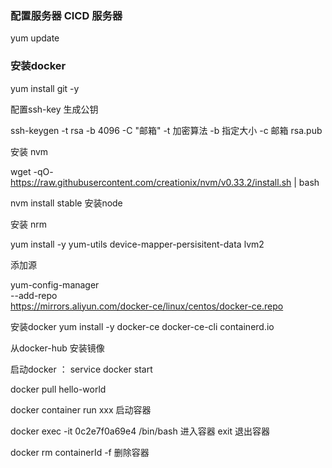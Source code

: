 <!--
 * @Author: your name
 * @Date: 2022-03-27 15:05:04
 * @LastEditTime: 2022-04-10 18:19:13
 * @LastEditors: Please set LastEditors
 * @Description: 打开koroFileHeader查看配置 进行设置: https://github.com/OBKoro1/koro1FileHeader/wiki/%E9%85%8D%E7%BD%AE
 * @FilePath: /nginx-docker/vue-webhook/README.md
-->

### 配置服务器  CICD 服务器
yum update

### 安装docker

yum install git -y 

<!-- yum install -y openssl openssh-server -->

配置ssh-key 生成公钥

ssh-keygen -t rsa -b 4096 -C "邮箱"
-t 加密算法
-b 指定大小
-c 邮箱
rsa.pub

安装  nvm

wget -qO- https://raw.githubusercontent.com/creationix/nvm/v0.33.2/install.sh | bash

nvm install stable 安装node

安装 nrm 

yum install -y yum-utils device-mapper-persisitent-data lvm2

添加源

yum-config-manager \
    --add-repo \
    https://mirrors.aliyun.com/docker-ce/linux/centos/docker-ce.repo

安装docker 
 yum install -y docker-ce docker-ce-cli containerd.io


从docker-hub 安装镜像


启动docker ：  service docker start

docker pull hello-world

docker container run xxx 启动容器

docker exec -it 0c2e7f0a69e4 /bin/bash  进入容器
exit 退出容器

 docker rm containerId  -f 删除容器
